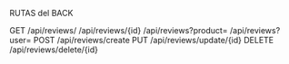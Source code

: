 

RUTAS del BACK

<!-- Reviews: -->

GET
/api/reviews/
/api/reviews/{id}
/api/reviews?product=
/api/reviews?user=
POST
/api/reviews/create
PUT
/api/reviews/update/{id}
DELETE
/api/reviews/delete/{id}